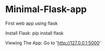 # Minimal-Flask-app
First web app using flask 

Install Flask: pip install flask

Viewing The App: Go to 'http://127.0.0.1:5000'
